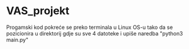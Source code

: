 # VAS_projekt
Progamski kod pokreće se preko terminala u Linux OS-u tako da se pozicionira u direktorij gdje su sve 4 datoteke i upiše naredba "python3 main.py"
